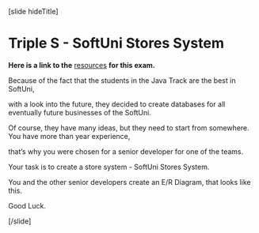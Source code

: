 [slide hideTitle]

# Triple S - SoftUni Stores System

**Here is a link to the** [resources](https://videos.softuni.org/resources/java/java-mysql/10.Final-Exam-Resources.zip) **for this exam.**

Because of the fact that the students in the Java Track are the best in SoftUni, 

with а look into the future, they decided to create databases for all eventually future businesses of the SoftUni. 

Of course, they have many ideas, but they need to start from somewhere. You have more than year experience, 

that’s why you were chosen for a senior developer for one of the teams. 

Your task is to create a store system - SoftUni Stores System. 

You and the other senior developers create an E/R Diagram, that looks like this. 

Good Luck.

[/slide]
